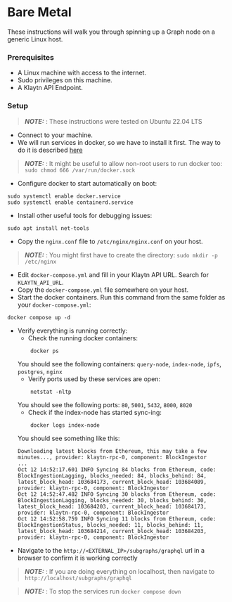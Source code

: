 # Bare Metal

These instructions will walk you through spinning up a Graph node on a generic
Linux host.

### Prerequisites

* A Linux machine with access to the internet.
* Sudo privileges on this machine.
* A Klaytn API Endpoint.

### Setup

> **_NOTE:_** : These instructions were tested on Ubuntu 22.04 LTS

* Connect to your machine. 
* We will run services in docker, so we have to install it first. The way to
do it is described
[here](https://docs.docker.com/engine/install/ubuntu/#install-using-the-repository)

> **_NOTE:_** : It might be useful to allow non-root users to run docker too: 
`sudo chmod 666 /var/run/docker.sock`

* Configure docker to start automatically on boot:
```
sudo systemctl enable docker.service
sudo systemctl enable containerd.service
```
* Install other useful tools for debugging issues:
```
sudo apt install net-tools
```
* Copy the `nginx.conf` file to `/etc/nginx/nginx.conf` on your host.

> **_NOTE:_** : You might first have to create the directory: `sudo mkdir -p /etc/nginx`

* Edit `docker-compose.yml` and fill in your Klaytn API URL. Search for `KLAYTN_API_URL`.
* Copy the `docker-compose.yml` file somewhere on your host.
* Start the docker containers. Run this command from the same folder as your
`docker-compose.yml`:
```
docker compose up -d
```
* Verify everything is running correctly:
    * Check the running docker containers:
    ```
        docker ps
    ```
    You should see the following containers: `query-node`, `index-node`, `ipfs`, `postgres`, `nginx`
    * Verify ports used by these services are open:
    ```
        netstat -nltp
    ```
    You should see the following ports: `80`, `5001`, `5432`, `8000`, `8020`
    * Check if the index-node has started sync-ing:
    ```
        docker logs index-node
    ```
    You should see something like this:
    ```
    Downloading latest blocks from Ethereum, this may take a few minutes..., provider: klaytn-rpc-0, component: BlockIngestor
    ...
    Oct 12 14:52:17.601 INFO Syncing 84 blocks from Ethereum, code: BlockIngestionLagging, blocks_needed: 84, blocks_behind: 84, latest_block_head: 103684173, current_block_head: 103684089, provider: klaytn-rpc-0, component: BlockIngestor
    Oct 12 14:52:47.482 INFO Syncing 30 blocks from Ethereum, code: BlockIngestionLagging, blocks_needed: 30, blocks_behind: 30, latest_block_head: 103684203, current_block_head: 103684173, provider: klaytn-rpc-0, component: BlockIngestor
    Oct 12 14:52:58.759 INFO Syncing 11 blocks from Ethereum, code: BlockIngestionStatus, blocks_needed: 11, blocks_behind: 11, latest_block_head: 103684214, current_block_head: 103684203, provider: klaytn-rpc-0, component: BlockIngestor
    ```
* Navigate to the `http://<EXTERNAL_IP>/subgraphs/graphql` url in a browser to
confirm it is working correctly

> **_NOTE:_** : If you are doing everything on localhost, then navigate to
`http://localhost/subgraphs/graphql`

> **_NOTE:_** : To stop the services run `docker compose down`